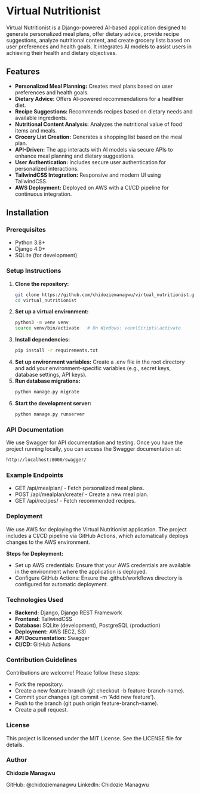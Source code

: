 # Virtual Nutritionist

Virtual Nutritionist is a Django-powered AI-based application designed to generate personalized meal plans, offer dietary advice, provide recipe suggestions, analyze nutritional content, and create grocery lists based on user preferences and health goals. It integrates AI models to assist users in achieving their health and dietary objectives.

## Features

- **Personalized Meal Planning:** Creates meal plans based on user preferences and health goals.
- **Dietary Advice:** Offers AI-powered recommendations for a healthier diet.
- **Recipe Suggestions:** Recommends recipes based on dietary needs and available ingredients.
- **Nutritional Content Analysis:** Analyzes the nutritional value of food items and meals.
- **Grocery List Creation:** Generates a shopping list based on the meal plan.
- **API-Driven:** The app interacts with AI models via secure APIs to enhance meal planning and dietary suggestions.
- **User Authentication:** Includes secure user authentication for personalized interactions.
- **TailwindCSS Integration:** Responsive and modern UI using TailwindCSS.
- **AWS Deployment:** Deployed on AWS with a CI/CD pipeline for continuous integration.

## Installation

### Prerequisites
- Python 3.8+
- Django 4.0+
- SQLite (for development)

### Setup Instructions

1. **Clone the repository:**
   ```bash
   git clone https://github.com/chidoziemanagwu/virtual_nutritionist.git
   cd virtual_nutritionist

2. **Set up a virtual environment:**
   ```bash
   python3 -m venv venv
   source venv/bin/activate   # On Windows: venv\Scripts\activate
3. **Install dependencies:**
   ```bash
   pip install -r requirements.txt
4. **Set up environment variables:** Create a .env file in the root directory and add your environment-specific variables (e.g., secret keys, database settings, API keys).
5. **Run database migrations:**
   ```bash
   python manage.py migrate
6. **Start the development server:**
   ```bash
   python manage.py runserver

### API Documentation
We use Swagger for API documentation and testing. Once you have the project running locally, you can access the Swagger documentation at:

   ```bash
   http://localhost:8000/swagger/
```
### Example Endpoints
- GET /api/mealplan/ - Fetch personalized meal plans.
- POST /api/mealplan/create/ - Create a new meal plan.
- GET /api/recipes/ - Fetch recommended recipes.

### Deployment
We use AWS for deploying the Virtual Nutritionist application. The project includes a CI/CD pipeline via GitHub Actions, which automatically deploys changes to the AWS environment.

**Steps for Deployment:**
- Set up AWS credentials: Ensure that your AWS credentials are available in the environment where the application is deployed.
- Configure GitHub Actions: Ensure the .github/workflows directory is configured for automatic deployment.

### Technologies Used
- **Backend:** Django, Django REST Framework
- **Frontend:** TailwindCSS
- **Database:** SQLite (development), PostgreSQL (production)
- **Deployment:** AWS (EC2, S3)
- **API Documentation:** Swagger
- **CI/CD:** GitHub Actions

### Contribution Guidelines
Contributions are welcome! Please follow these steps:

- Fork the repository.
- Create a new feature branch (git checkout -b feature-branch-name).
- Commit your changes (git commit -m 'Add new feature').
- Push to the branch (git push origin feature-branch-name).
- Create a pull request.

### License
This project is licensed under the MIT License. See the LICENSE file for details.

### Author
**Chidozie Managwu**

GitHub: @chidoziemanagwu
LinkedIn: Chidozie Managwu
